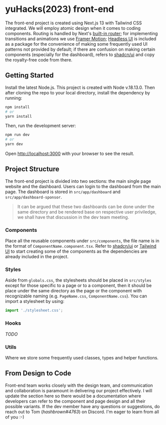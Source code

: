 # yuHacks(2023) front-end

The front-end project is created using Next.js 13 with Tailwind CSS integrated. We will employ atomic design when it comes to coding components. Routing is handled by Next's [built-in router](https://nextjs.org/docs/app/building-your-application/routing); for implementing transitions and animations we use [Framer Motion](https://www.framer.com/motion); [Headless UI](https://headlessui.com/) is included as a package for the convenience of making some frequently used UI patterns not provided by default; if there are confusion on making certain components (especially for the dashboard), refers to [shadcn/ui](https://ui.shadcn.com/docs) and copy the royalty-free code from there.

## Getting Started

Install the latest Node.js. This project is created with Node v.18.13.0. Then after cloning the repo to your local directory, install the dependency by running:
```bash
npm install
# or
yarn install
```

Then, run the development server:

```bash
npm run dev
# or
yarn dev
```

Open [http://localhost:3000](http://localhost:3000) with your browser to see the result.

## Project Structure

The front-end project is divided into two sections: the main single page website and the dashboard. Users can login to the dashboard from the main page. The dashboard is stored in `src/app/dashboard` and `src/app/dashboard-sponsor`. 

> It can be argued that these two dashboards can be done under the same directory and be rendered base on respective user priviledge, we shall have that discussion in the dev team meeting.

### Components

Place all the reusable components under `src/components`, the file name is in the format of `ComponentName.component.tsx`. 
Refer to [shadcn/ui](https://ui.shadcn.com/docs) or [Tailwind UI](https://tailwindui.com/components) to start creating some of the components as the dependencies are already included in the project.

### Styles

Aside from `globals.css`, the stylesheets should be placed in `src/styles` except for those specific to a page or to a component, then it should be place under the same directory as the page or the component with recognizable naming (e.g. `PageName.css`, `ComponentName.css`). You can import a stylesheet by using:

```javascript
import './stylesheet.css';
```

### Hooks

_TODO_

### Utils 

Where we store some frequently used classes, types and helper functions.

## From Design to Code

Front-end team works closely with the design team, and communication and collaboration is paramount in delivering our project effectively. I will update the section here so there would be a documentation where developers can refer to the component and page design and all their possible variants. If the dev member have any questions or suggestions, do reach out to Tom (_hashbrown#4763_) on Discord. I'm eager to learn from all of you :-)
